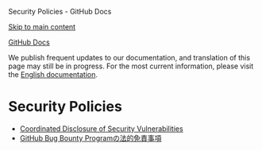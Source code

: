 Security Policies - GitHub Docs

[Skip to main content](#main-content)

[](/ja)[GitHub Docs](/ja)

We publish frequent updates to our documentation, and translation of this page may still be in progress. For the most current information, please visit the [English documentation](/en).

Security Policies
==========

* [Coordinated Disclosure of Security Vulnerabilities](/ja/site-policy/security-policies/coordinated-disclosure-of-security-vulnerabilities)
* [GitHub Bug Bounty Programの法的免責事項](/ja/site-policy/security-policies/github-bug-bounty-program-legal-safe-harbor)
